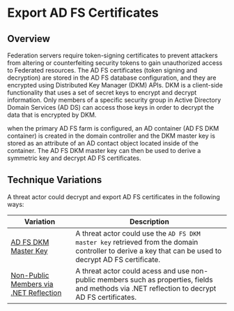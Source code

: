# Export AD FS Certificates

## Overview

Federation servers require token-signing certificates to prevent attackers from altering or counterfeiting security tokens to gain unauthorized access to Federated resources. The AD FS certificates (token signing and decryption) are stored in the AD FS database configuration, and they are encrypted using Distributed Key Manager (DKM) APIs. DKM is a client-side functionality that uses a set of secret keys to encrypt and decrypt information. Only members of a specific security group in Active Directory Domain Services (AD DS) can access those keys in order to decrypt the data that is encrypted by DKM.

when the primary AD FS farm is configured, an AD container (AD FS DKM container) is created in the domain controller and the DKM master key is stored as an attribute of an AD contact object located inside of the container. The AD FS DKM master key can then be used to derive a symmetric key and decrypt AD FS certificates.

## Technique Variations

A threat actor could decrypt and export AD FS certificates in the following ways:

| Variation | Description |
| --- | --- |
| [AD FS DKM Master Key](exportADFSCertsDKMKey.md) | A threat actor could use the `AD FS DKM master key` retrieved from the domain controller to derive a key that can be used to decrypt AD FS certificate. |
| [Non-Public Members via .NET Reflection](exportADFSCertsDotNETReflection.md) | A threat actor could acess and use non-public members such as properties, fields and methods via .NET reflection to decrypt AD FS certificates. |
